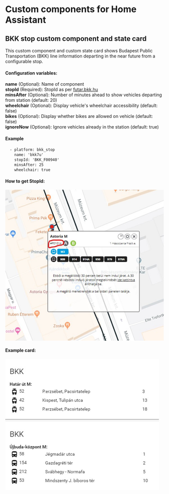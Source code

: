 # Custom components for Home Assistant
## BKK stop custom component and state card

This custom component and custom state card shows Budapest Public Transportation (BKK)
line information departing in the near future from a configurable stop.

#### Configuration variables:
**name** (Optional): Name of component<br />
**stopId** (Required): StopId as per [futar.bkk.hu](http://futar.bkk.hu)<br />
**minsAfter** (Optional): Number of minutes ahead to show vehicles departing from station (default: 20)<br />
**wheelchair** (Optional): Display vehicle's wheelchair accessibility (default: false)<br />
**bikes** (Optional): Display whether bikes are allowed on vehicle (default: false)<br />
**ignoreNow** (Optional): Ignore vehicles already in the station (default: true) <br />

#### Example
```
  - platform: bkk_stop
    name: 'bkk7u'
    stopId: 'BKK_F00940'
    minsAfter: 25
    wheelchair: true
```
#### How to get StopId:
![bkk_stop example](example/bkk_stopid.jpg)

#### Example card:
![bkk_stop example](example/bkk_lovelace.jpg)
